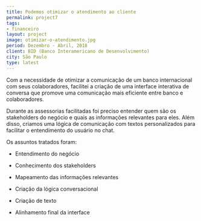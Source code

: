 ```yaml
---
title: Podemos otimizar o atendimento ao cliente
permalink: project7
tags:
- financeiro
layout: project
image: otimizar-o-atendimento.jpg
period: Dezembro - Abril, 2018
client: BID (Banco Interamericano de Desenvolvimento)
city: São Paulo
type: latest
---
```


Com a necessidade de otimizar a comunicação de um banco internacional com seus colaboradores, facilitei a criação de uma interface interativa de conversa que promove uma comunicação mais eficiente entre banco e colaboradores.

Durante as assessorias facilitadas foi preciso entender quem são os stakeholders do negócio e quais as informações relevantes para eles. Além disso, criamos uma lógica de comunicação com textos personalizados para facilitar o entendimento do usuário no chat.

Os assuntos tratados foram:

-	Entendimento do negócio

-	Conhecimento dos stakeholders

-	Mapeamento das informações relevantes

-	Criação da lógica conversacional

-	Criação de texto

-	Alinhamento final da interface

